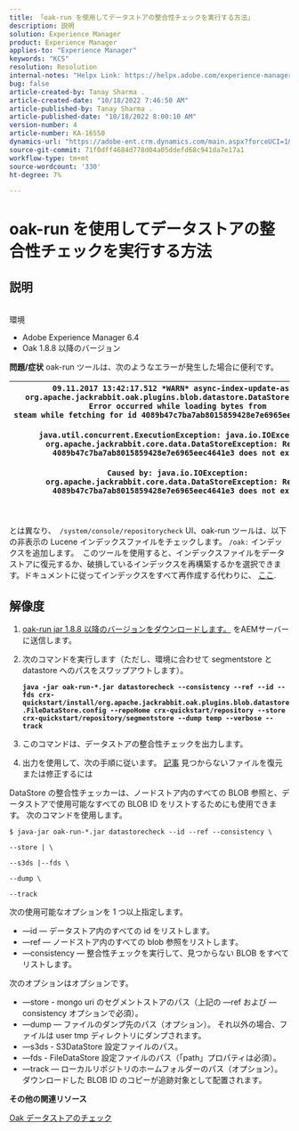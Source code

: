```yaml
---
title: 「oak-run を使用してデータストアの整合性チェックを実行する方法」
description: 説明
solution: Experience Manager
product: Experience Manager
applies-to: "Experience Manager"
keywords: "KCS"
resolution: Resolution
internal-notes: "Helpx Link: https://helpx.adobe.com/experience-manager/kb/How-to-run-a-datastore-consistency-check-via-oak-run-AEM.html"
bug: false
article-created-by: Tanay Sharma .
article-created-date: "10/18/2022 7:46:50 AM"
article-published-by: Tanay Sharma .
article-published-date: "10/18/2022 8:00:10 AM"
version-number: 4
article-number: KA-16550
dynamics-url: "https://adobe-ent.crm.dynamics.com/main.aspx?forceUCI=1&pagetype=entityrecord&etn=knowledgearticle&id=2cd5c202-b94e-ed11-bba2-0022480868ff"
source-git-commit: 71f0dff4684d778d04a05ddefd68c941da7e17a1
workflow-type: tm+mt
source-wordcount: '330'
ht-degree: 7%

---
```


# oak-run を使用してデータストアの整合性チェックを実行する方法

## 説明

<br>環境<br>
- Adobe Experience Manager 6.4
- Oak 1.8.8 以降のバージョン



<b>問題/症状</b>
oak-run ツールは、次のようなエラーが発生した場合に便利です。


| `09.11.2017 13:42:17.512 *WARN* async-index-update-async org.apache.jackrabbit.oak.plugins.blob.datastore.DataStoreBlobStore Error occurred while loading bytes from steam while fetching for id 4089b47c7ba7ab8015859428e7e6965eec4641e3#241`<br><br>`java.util.concurrent.ExecutionException: java.io.IOException: org.apache.jackrabbit.core.data.DataStoreException: Record 4089b47c7ba7ab8015859428e7e6965eec4641e3 does not exist`<br><br>`Caused by: java.io.IOException: org.apache.jackrabbit.core.data.DataStoreException: Record 4089b47c7ba7ab8015859428e7e6965eec4641e3 does not exist` |
| --- |



|  |
| --- |

<br>とは異なり、` /system/console/repositorycheck` UI、oak-run ツールは、以下の非表示の Lucene インデックスファイルをチェックします。 `/oak:` インデックスを追加します。  このツールを使用すると、インデックスファイルをデータストアに復元するか、破損しているインデックスを再構築するかを選択できます。ドキュメントに従ってインデックスをすべて再作成する代わりに、 [ここ](https://helpx.adobe.com/experience-manager/kb/oak-blobstore-inconsistency-blobId.html).

## 解像度


1. [oak-run jar 1.8.8 以降のバージョンをダウンロードします。](https://repo1.maven.org/maven2/org/apache/jackrabbit/oak-run/1.6.6/oak-run-1.6.6.jar) をAEMサーバーに送信します。
2. 次のコマンドを実行します（ただし、環境に合わせて segmentstore と datastore へのパスをスワップアウトします）。

   <b>`java -jar oak-run-*.jar datastorecheck --consistency --ref --id --fds crx-quickstart/install/org.apache.jackrabbit.oak.plugins.blob.datastore.FileDataStore.config --repoHome crx-quickstart/repository --store crx-quickstart/repository/segmentstore --dump temp --verbose --track`</b>


3. このコマンドは、データストアの整合性チェックを出力します。
4. 出力を使用して、次の手順に従います。 [記事](https://helpx.adobe.com/experience-manager/kb/oak-blobstore-inconsistency-blobId.html) 見つからないファイルを復元または修正するには


DataStore の整合性チェッカーは、ノードストア内のすべての BLOB 参照と、データストアで使用可能なすべての BLOB ID をリストするためにも使用できます。 次のコマンドを使用します。

`$ java-jar oak-run-*.jar datastorecheck --id --ref --consistency \`

`--store | \`

`--s3ds |--fds \`

`--dump \`

`--track`

次の使用可能なオプションを 1 つ以上指定します。

- —id — データストア内のすべての id をリストします。
- —ref — ノードストア内のすべての blob 参照をリストします。
- —consistency — 整合性チェックを実行して、見つからない BLOB をすべてリストします。


次のオプションはオプションです。

- —store - mongo uri のセグメントストアのパス（上記の —ref および —consistency オプションで必須）。
- —dump — ファイルのダンプ先のパス（オプション）。 それ以外の場合、ファイルは user tmp ディレクトリにダンプされます。
- —s3ds - S3DataStore 設定ファイルのパス。
- —fds - FileDataStore 設定ファイルのパス（「path」プロパティは必須）。
- —track — ローカルリポジトリのホームフォルダーのパス（オプション）。 ダウンロードした BLOB ID のコピーが追跡対象として配置されます。


<b>その他の関連リソース</b>

[Oak データストアのチェック](https://github.com/apache/jackrabbit-oak/tree/1.8/oak-run#oak-datastore-check)
